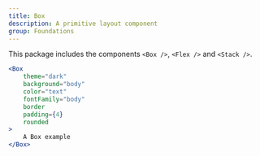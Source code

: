 ```yaml
---
title: Box
description: A primitive layout component
group: Foundations
---
```


This package includes the components `<Box />`, `<Flex />` and `<Stack />`.

```jsx live
<Box
	theme="dark"
	background="body"
	color="text"
	fontFamily="body"
	border
	padding={4}
	rounded
>
	A Box example
</Box>
```
